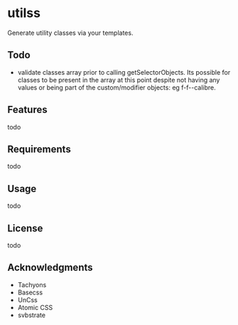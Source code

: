 # utilss

Generate utility classes via your templates.

## Todo
- validate classes array prior to calling getSelectorObjects. Its possible for classes to be present in the array at this point despite not having any values or being part of the custom/modifier objects: eg f-f--calibre.

## Features

todo

## Requirements

todo

## Usage

todo

## License

todo

## Acknowledgments

* Tachyons
* Basecss
* UnCss
* Atomic CSS
* svbstrate
